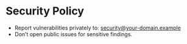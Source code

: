 # Security Policy
- Report vulnerabilities privately to: security@your-domain.example
- Don’t open public issues for sensitive findings.
